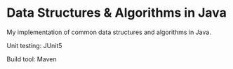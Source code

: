 # Data Structures & Algorithms in Java
My implementation of common data structures and algorithms in Java.

Unit testing: JUnit5

Build tool: Maven
